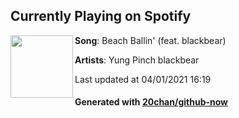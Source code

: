 ## Currently Playing on Spotify

[<img align="left" width="100" src="https://i.scdn.co/image/ab67616d00004851be56177c667eca5074231bc5">](https://open.spotify.com/album/5DTP8GQPmmIa0snB8pGESz)

**Song**: Beach Ballin' (feat. blackbear)

**Artists**: Yung Pinch blackbear

Last updated at 04/01/2021 16:19

#### Generated with [20chan/github-now](https://github.com/20chan/github-now)